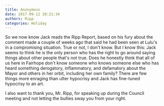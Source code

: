 ```yaml
---
title: Anonymous
date: 2017-09-12 10:21:34
authors: Ripp
categories: Holiday
---
```


 So we now know Jack reads the Ripp Report, based on his fury about the comment made a couple of weeks ago that said he had been seen at Lulu's in a compromising situation.  True or not, I don't know.  But I know this: Jack seems to think he is the only person who has the right to go around saying things about other people that's not true. Does he honestly think that all of us here in Fairhope don't know someone who knows someone else who has heard something derogatory, inflammatory, and defamatory about the Mayor and others in her orbit, including her own family?    There are few things more enraging than utter hypocrisy and Jack has fine-tuned hypocrisy to an art.

I also want to thank you, Mr. Ripp, for speaking up during the Council meeting and not letting the bullies sway you from your right.